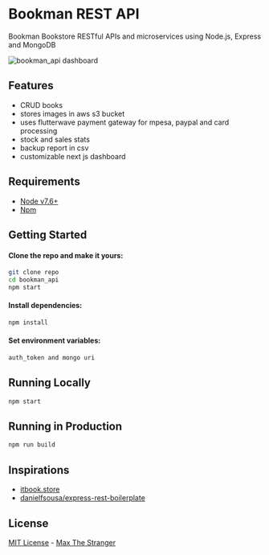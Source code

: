 # Bookman REST API

Bookman Bookstore RESTful APIs and microservices using Node.js, Express and MongoDB

![bookman_api dashboard](https://user-images.githubusercontent.com/29913493/159889890-e582b778-03b1-499f-b6b0-0aa632da4c2f.png)

## Features

- CRUD books
- stores images in aws s3 bucket
- uses flutterwave payment gateway for mpesa, paypal and card processing
- stock and sales stats
- backup report in csv
- customizable next js dashboard

## Requirements

- [Node v7.6+](https://nodejs.org/en/download/current/)
- [Npm](https://npm.com/en/docs/install)

## Getting Started

#### Clone the repo and make it yours:

```bash
git clone repo
cd bookman_api
npm start
```

#### Install dependencies:

```bash
npm install
```

#### Set environment variables:

```bash
auth_token and mongo uri
```

## Running Locally

```bash
npm start
```

## Running in Production

```bash
npm run build
```

## Inspirations

- [itbook.store](https://itbook.store/)
- [danielfsousa/express-rest-boilerplate](https://github.com/danielfsousa/express-rest-boilerplate)

## License

[MIT License](LICENCE.md) - [Max The Stranger](https://github.com/maxthestranger)
